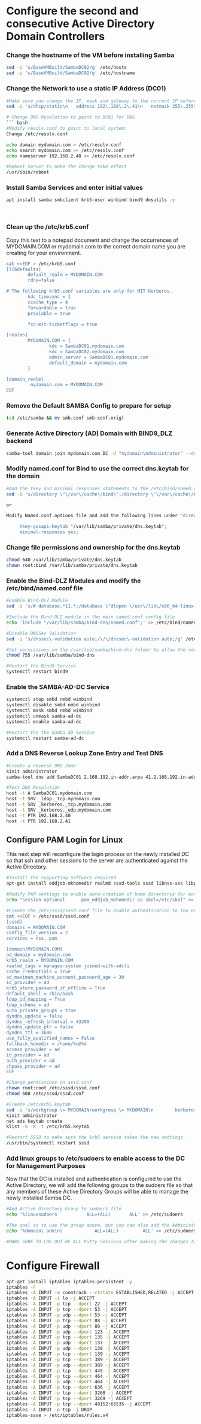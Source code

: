 # Configure the second and consecutive Active Directory Domain Controllers

### Change the hostname of the VM before installing Samba
``` bash
sed -i 's/BaseVMBuild/SambaDC02/g' /etc/hosts
sed -i 's/BaseVMBuild/SambaDC02/g' /etc/hostname
```

### Change the Network to use a static IP Address (DC01)
``` bash
#Make sure you change the IP, mask and gateway to the correct IP before executing this command
sed -i 's/dhcp/static\n   address 192\.168\.2\.41\n   netmask 255\.255\.255\.0\n   gateway 192\.168\.2\.1\n   dns-nameservers 192\.168\.2\.40\n   dns-domain mydomain\.com\n   dns-search mydomain\.com/g' /etc/network/interfaces

# Change DNS Resolution to point to DC01 for DNS
``` bash
#Modify resolv.conf to point to local system:
Change /etc/resolv.conf

echo domain mydomain.com > /etc/resolv.conf
echo search mydomain.com >> /etc/resolv.conf
echo nameserver 192.168.2.40 >> /etc/resolv.conf

#Reboot Server to make the change take effect
/usr/sbin/reboot
```

### Install Samba Services and enter initial values
``` bash
apt install samba smbclient krb5-user winbind bind9 dnsutils -y   
```
<br>

### Clean up the /etc/krb5.conf
Copy this text to a notepad document and change the occurrences of MYDOMAIN.COM or mydomain.com to the correct domain name you are creating for your environment. <br>
``` bash
cat <<EOF > /etc/krb5.conf
[libdefaults]
        default_realm = MYDOMAIN.COM
        rdns=false

# The following krb5.conf variables are only for MIT Kerberos.
        kdc_timesync = 1
        ccache_type = 4
        forwardable = true
        proxiable = true

        fcc-mit-ticketflags = true

[realms]
        MYDOMAIN.COM = {
                kdc = SambaDC01.mydomain.com
                kdc = SambaDC02.mydomain.com
                admin_server = SambaDC01.mydomain.com
                default_domain = mydomain.com
        }

[domain_realm]
        .mydomain.com = MYDOMAIN.COM
EOF
```

### Remove the Default SAMBA Config to prepare for setup
``` bash
(cd /etc/samba && mv smb.conf smb.conf.orig)
```

### Generate Active Directory (AD) Domain with BIND9_DLZ backend
``` bash
samba-tool domain join mydomain.com DC -U "mydomain\Administrator" --dns-backend=BIND9_DLZ
```

### Modify named.conf for Bind to use the correct dns.keytab for the domain
``` bash 
#Add the tkey and minimal responses statements to the /etc/bind/named.conf.options file 
sed -i 's/directory \"\/var\/cache\/bind\";/directory \"\/var\/cache\/bind\";\n        tkey-gssapi-keytab \"\/var\/lib\/samba\/private\/dns\.keytab\";\n        minimal\-responses yes;/g' /etc/bind/named.conf.options

or 

Modify Named.conf.options file and add the following lines under "directory "/var/cache/bind";

     tkey-gssapi-keytab "/var/lib/samba/private/dns.keytab";
     minimal-responses yes;
```

### Change file permissions and ownership for the dns.keytab
``` bash
chmod 640 /var/lib/samba/private/dns.keytab
chown root:bind /var/lib/samba/private/dns.keytab
```

### Enable the Bind-DLZ Modules and modify the /etc/bind/named.conf file

``` bash 
#Enable Bind-DLZ Module
sed -i 's/# database.*11.*;/database \"dlopen \/usr\/lib\/x86_64-linux-gnu\/samba\/bind9\/dlz_bind9_11.so\";/g' /var/lib/samba/bind-dns/named.conf

#Include the Bind-DLZ module in the main named.conf config file
echo 'include "/var/lib/samba/bind-dns/named.conf";' >> /etc/bind/named.conf

#Disable DNSSec Validation
sed -i 's/dnssec\-validation auto;/\/\/dnssec\-validation auto;/g' /etc/bind/named.conf.options

#Set permissions on the /var/lib/samba/bind-dns folder to allow the service to access it
chmod 755 /var/lib/samba/bind-dns

#Restart the Bind9 Service
systemctl restart bind9
```

### Enable the SAMBA-AD-DC Service
``` bash
systemctl stop smbd nmbd winbind
systemctl disable smbd nmbd winbind
systemctl mask smbd nmbd winbind
systemctl unmask samba-ad-dc
systemctl enable samba-ad-dc

#Restart the the Samba AD Service
systemctl restart samba-ad-dc
```

### Add a DNS Reverse Lookup Zone Entry and Test DNS
``` bash
#Create a reverse DNS Zone
kinit administrator
samba-tool dns add SambaDC01 2.168.192.in-addr.arpa 41.2.168.192.in-addr.arpa PTR sambadc02.mydomain.com

#Test DNS Resolution
host -t A SambaDC01.mydomain.com
host -t SRV _ldap._tcp.mydomain.com
host -t SRV _kerberos._tcp.mydomain.com
host -t SRV _kerberos._udp.mydomain.com
host -t PTR 192.168.2.40
host -t PTR 192.168.2.41
```

##  Configure PAM Login for Linux 
This next step will reconfigure the login process on the newly installed DC so that ssh and other sessions to the server are authenticated against the Active Directory.   

``` bash
#Install the supporting software required
apt-get install oddjob-mkhomedir realmd sssd-tools sssd libnss-sss libpam-sss adcli sssd-krb5 krb5-config krb5-user libpam-krb5 sudo -y

#Modify PAM settings to enable auto-creation of home directorys for Active Directory users
echo "session optional      pam_oddjob_mkhomedir.so skel=/etc/skel" >> /etc/pam.d/common-session

#Create the /etc/sssd/sssd.conf file to enable authentication to the newly installed AD
cat <<EOF > /etc/sssd/sssd.conf 
[sssd]
domains = MYDOMAIN.COM
config_file_version = 2
services = nss, pam

[domain/MYDOMAIN.COM]
ad_domain = mydomain.com
krb5_realm = MYDOMAIN.COM
realmd_tags = manages-system joined-with-adcli
cache_credentials = True
ad_maximum_machine_account_password_age = 30
id_provider = ad
krb5_store_password_if_offline = True
default_shell = /bin/bash
ldap_id_mapping = True
ldap_schema = ad
auto_private_groups = true
dyndns_update = false
dyndns_refresh_interval = 43200
dyndns_update_ptr = false
dyndns_ttl = 3600
use_fully_qualified_names = False
fallback_homedir = /home/%u@%d
access_provider = ad
id_provider = ad
auth_provider = ad
chpass_provider = ad
EOF

#Change permissions on sssd.conf
chown root:root /etc/sssd/sssd.conf
chmod 600 /etc/sssd/sssd.conf

#Create /etc/krb5.keytab
sed -i 's/workgroup \= MYDOMAIN/workgroup \= MYDOMAIN\n        kerberos method = secrets and keytab/g' /etc/samba/smb.conf
kinit administrator
net ads keytab create
klist -k -K -t /etc/krb5.keytab

#Restart SSSD to make sure the krb5 service takes the new settings.
/usr/bin/systemctl restart sssd
```
### Add linux groups to /etc/sudoers to enable access to the DC for Management Purposes
Now that the DC is installed and authentication is configured to use the Active Directory, we will add the following groups to the sudoers file so that any members of these Active Directory Groups will be able to manage the newly installed Samba DC. 

``` bash
#Add Active Directory Group to sudoers file
echo '%linuxsudoers           ALL=(ALL)       ALL' >> /etc/sudoers

#The goal is to use the group above, but you can also add the Administrators group to allow any user on the Domain Controller that is in that group to use sudo.
echo '%domain\ admins	         ALL=(ALL)	       ALL' >> /etc/sudoers

#MAKE SURE TO LOG OUT OF ALL Putty Sessions after making the changes to the SUDOERS group and then use putty to log back into the DC and test things out. 

```

# Configure Firewall
``` bash
apt-get install iptables iptables-persistent -y
iptables -F
iptables -A INPUT -m conntrack --ctstate ESTABLISHED,RELATED -j ACCEPT
iptables -A INPUT -i lo -j ACCEPT
iptables -A INPUT -p tcp --dport 22 -j ACCEPT
iptables -A INPUT -p tcp --dport 53 -j ACCEPT
iptables -A INPUT -p udp --dport 53 -j ACCEPT
iptables -A INPUT -p tcp --dport 88 -j ACCEPT
iptables -A INPUT -p udp --dport 88 -j ACCEPT
iptables -A INPUT -p udp --dport 123 -j ACCEPT
iptables -A INPUT -p tcp --dport 135 -j ACCEPT
iptables -A INPUT -p udp --dport 137 -j ACCEPT
iptables -A INPUT -p udp --dport 138 -j ACCEPT
iptables -A INPUT -p tcp --dport 139 -j ACCEPT
iptables -A INPUT -p tcp --dport 389 -j ACCEPT
iptables -A INPUT -p udp --dport 389 -j ACCEPT
iptables -A INPUT -p tcp --dport 445 -j ACCEPT
iptables -A INPUT -p tcp --dport 464 -j ACCEPT
iptables -A INPUT -p udp --dport 464 -j ACCEPT
iptables -A INPUT -p tcp --dport 636 -j ACCEPT
iptables -A INPUT -p tcp --dport 3268 -j ACCEPT
iptables -A INPUT -p tcp --dport 3269 -j ACCEPT
iptables -A INPUT -p tcp --dport 49152:65535 -j ACCEPT
iptables -A INPUT -p tcp -j DROP
iptables-save > /etc/iptables/rules.v4
```
